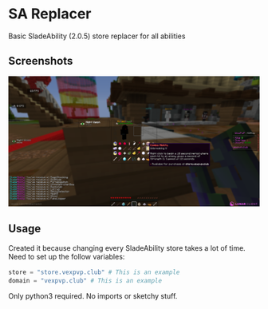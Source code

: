
# SA Replacer
Basic SladeAbility (2.0.5) store replacer for all abilities

## Screenshots

![App Screenshot](https://raw.githubusercontent.com/Compromissed/cdn/main/j6dIrYy.png)

## Usage

Created it because changing every SladeAbility store takes a lot of time. Need to set up the follow variables:
```python
store = "store.vexpvp.club" # This is an example
domain = "vexpvp.club" # This is an example
```
Only python3 required. No imports or sketchy stuff.

